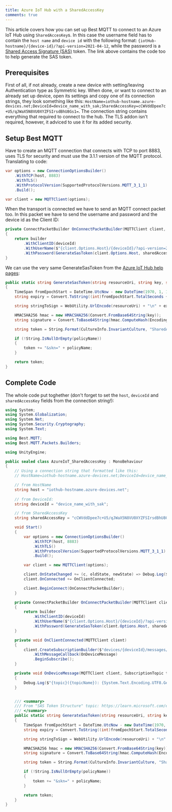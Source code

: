 ```yaml
---
title: Azure IoT Hub with a SharedAccessKey
comments: true
---
```


This article covers how you can set up Best MQTT to connect to an Azure IoT Hub using `SharedAccesKey`s.
In this case the username field has to contain the `host name` and `device id` with the following format: `{iotHub-hostname}/{device-id}/?api-version=2021-04-12`, while the password is a [Shared Access Signature (SAS)](https://learn.microsoft.com/en-us/azure/iot-hub/iot-hub-dev-guide-sas?tabs=csharp#sas-tokens) token. 
The link above contains the code too to help generate the SAS token.

## Prerequisites

First of all, if not already, create a new device with setting/leaving Authentication type as Symmetric key. 
When done, or want to connect to an already set up device, open its settings and copy one of its connection strings, 
they look something like this: `HostName=iothub-hostname.azure-devices.net;DeviceId=device_name_with_sak;SharedAccessKey=cCWVddDpee7c+U5/qJWaX5N8VU0XYZFSIrsdBhU8Gs1=`. 
The connection string contains everything that required to connect to the hub.
The TLS addon isn't required, however, it adviced to use it for its added security.

## Setup Best MQTT

Have to create an MQTT connection that connects with TCP to port 8883, uses TLS for security and must use the 3.1.1 version of the MQTT protocol. Translating to code:
```cs hl_lines="4"
var options = new ConnectionOptionsBuilder()
	.WithTCP(host, 8883)
	.WithTLS()
	.WithProtocolVersion(SupportedProtocolVersions.MQTT_3_1_1)
	.Build();

var client = new MQTTClient(options);
```

When the transport is connected we have to send an MQTT connect packet too. In this packet we have to send the username and password and the device id as the Client ID:
```cs
private ConnectPacketBuilder OnConnectPacketBuilder(MQTTClient client, ConnectPacketBuilder builder)
{
	return builder
		.WithClientID(deviceId)
		.WithUserName($"{client.Options.Host}/{deviceId}/?api-version=2021-04-12")
		.WithPassword(GenerateSasToken(client.Options.Host, sharedAccessKey, null, 3600));
}
```

We can use the very same GenerateSasToken from the [Azure IoT Hub help pages](https://learn.microsoft.com/en-us/azure/iot-hub/iot-hub-dev-guide-sas?tabs=csharp#sas-token-structure):

```cs
public static string GenerateSasToken(string resourceUri, string key, string policyName, int expiryInSeconds = 3600)
{
	TimeSpan fromEpochStart = DateTime.UtcNow - new DateTime(1970, 1, 1);
	string expiry = Convert.ToString((int)fromEpochStart.TotalSeconds + expiryInSeconds);

	string stringToSign = WebUtility.UrlEncode(resourceUri) + "\n" + expiry;

	HMACSHA256 hmac = new HMACSHA256(Convert.FromBase64String(key));
	string signature = Convert.ToBase64String(hmac.ComputeHash(Encoding.UTF8.GetBytes(stringToSign)));

	string token = String.Format(CultureInfo.InvariantCulture, "SharedAccessSignature sr={0}&sig={1}&se={2}", WebUtility.UrlEncode(resourceUri), WebUtility.UrlEncode(signature), expiry);

	if (!String.IsNullOrEmpty(policyName))
	{
		token += "&skn=" + policyName;
	}

	return token;
}
```

## Complete Code

The whole code put toghether (don't forget to set the `host`, `deviceId` and `sharedAccessKey` fields from the connection string!):

```cs
using System;
using System.Globalization;
using System.Net;
using System.Security.Cryptography;
using System.Text;

using Best.MQTT;
using Best.MQTT.Packets.Builders;

using UnityEngine;

public sealed class AzureIoT_SharedAccessKey : MonoBehaviour
{
	// Using a connection string that formatted like this:
    // HostName=iothub-hostname.azure-devices.net;DeviceId=device_name_with_sak;SharedAccessKey=cCWVddDpee7c+U5/qJWaX5N8VU0XYZFSIrsdBhU8Gs1=

    // from HostName
    string host = "iothub-hostname.azure-devices.net";
	
    // from DeviceId:
    string deviceId = "device_name_with_sak";

    // from SharedAccessKey
    string sharedAccessKey = "cCWVddDpee7c+U5/qJWaX5N8VU0XYZFSIrsdBhU8Gs1=";

    void Start()
    {
        var options = new ConnectionOptionsBuilder()
            .WithTCP(host, 8883)
            .WithTLS()
            .WithProtocolVersion(SupportedProtocolVersions.MQTT_3_1_1)
            .Build();

        var client = new MQTTClient(options);

        client.OnStateChanged += (c, oldState, newState) => Debug.Log($"[{c.Options.Host}]: {oldState} => {newState}");
        client.OnConnected += OnClientConnected;

        client.BeginConnect(OnConnectPacketBuilder);
    }

    private ConnectPacketBuilder OnConnectPacketBuilder(MQTTClient client, ConnectPacketBuilder builder)
    {
        return builder
            .WithClientID(deviceId)
            .WithUserName($"{client.Options.Host}/{deviceId}/?api-version=2021-04-12")
            .WithPassword(GenerateSasToken(client.Options.Host, sharedAccessKey, null, 3600));
    }

    private void OnClientConnected(MQTTClient client)
    {
        client.CreateSubscriptionBuilder($"devices/{deviceId}/messages/devicebound/#")
            .WithMessageCallback(OnDeviceMessage)
            .BeginSubscribe();
    }

    private void OnDeviceMessage(MQTTClient client, SubscriptionTopic topic, string topicName, ApplicationMessage message)
    {
        Debug.Log($"{topic}({topicName}): {System.Text.Encoding.UTF8.GetString(message.Payload.Data, message.Payload.Offset, message.Payload.Count)}");
    }


    /// <summary>
    /// From "SAS Token Structure" topic: https://learn.microsoft.com/en-us/azure/iot-hub/iot-hub-dev-guide-sas?tabs=csharp#sas-token-structure
    /// </summary>
    public static string GenerateSasToken(string resourceUri, string key, string policyName, int expiryInSeconds = 3600)
    {
        TimeSpan fromEpochStart = DateTime.UtcNow - new DateTime(1970, 1, 1);
        string expiry = Convert.ToString((int)fromEpochStart.TotalSeconds + expiryInSeconds);

        string stringToSign = WebUtility.UrlEncode(resourceUri) + "\n" + expiry;

        HMACSHA256 hmac = new HMACSHA256(Convert.FromBase64String(key));
        string signature = Convert.ToBase64String(hmac.ComputeHash(Encoding.UTF8.GetBytes(stringToSign)));

        string token = String.Format(CultureInfo.InvariantCulture, "SharedAccessSignature sr={0}&sig={1}&se={2}", WebUtility.UrlEncode(resourceUri), WebUtility.UrlEncode(signature), expiry);

        if (!String.IsNullOrEmpty(policyName))
        {
            token += "&skn=" + policyName;
        }

        return token;
    }
}
```